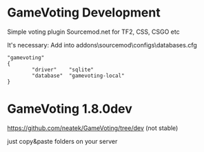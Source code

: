 # GameVoting Development
Simple voting plugin Sourcemod.net for TF2, CSS, CSGO etc

It's necessary: 
Add into addons\sourcemod\configs\databases.cfg
```
"gamevoting"
{
		"driver"    "sqlite"
		"database"  "gamevoting-local"
}
```
# GameVoting 1.8.0dev
https://github.com/neatek/GameVoting/tree/dev (not stable)

just copy&paste folders on your server
